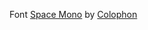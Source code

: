 Font [Space Mono](https://fonts.google.com/specimen/Space+Mono) by [Colophon](https://www.colophon-foundry.org/)
